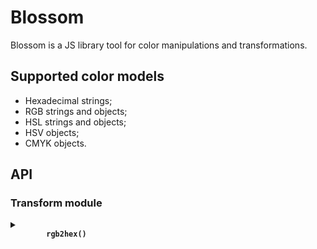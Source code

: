 # Blossom

Blossom is a JS library tool for color manipulations and transformations.

## Supported color models

- Hexadecimal strings;
- RGB strings and objects;
- HSL strings and objects;
- HSV objects;
- CMYK objects.

## API

### Transform module

<details>
  <summary>
    <b>
      <code>
        rgb2hex()
      </code>
    </b>
  </summary>
  ```js
    rgb2hex({ r: 0, g: 255, b: 0 }); // #00FF00
  ```
</details>